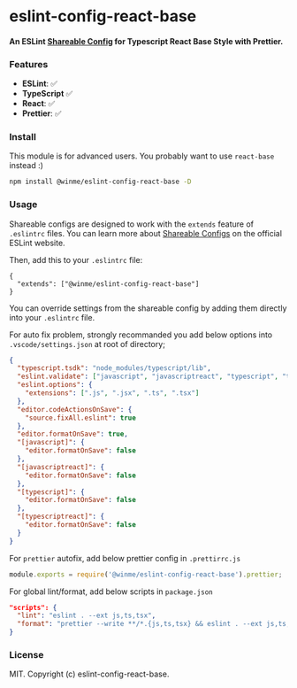 # eslint-config-react-base

#### An ESLint [Shareable Config](http://eslint.org/docs/developer-guide/shareable-configs) for Typescript React Base Style with Prettier.

### Features
- **ESLint**: ✅
- **TypeScript** ✅
- **React**: ✅
- **Prettier**: ✅

### Install

This module is for advanced users. You probably want to use `react-base` instead :)

```bash
npm install @winme/eslint-config-react-base -D
```

### Usage

Shareable configs are designed to work with the `extends` feature of `.eslintrc` files.
You can learn more about
[Shareable Configs](http://eslint.org/docs/developer-guide/shareable-configs) on the
official ESLint website.

Then, add this to your `.eslintrc` file:

```
{
  "extends": ["@winme/eslint-config-react-base"]
}
```

You can override settings from the shareable config by adding them directly into your
`.eslintrc` file.

For auto fix problem, strongly recommanded you add below options into `.vscode/settings.json` at root of directory;

```json
{
  "typescript.tsdk": "node_modules/typescript/lib",
  "eslint.validate": ["javascript", "javascriptreact", "typescript", "typescriptreact"],
  "eslint.options": {
    "extensions": [".js", ".jsx", ".ts", ".tsx"]
  },
  "editor.codeActionsOnSave": {
    "source.fixAll.eslint": true
  },
  "editor.formatOnSave": true,
  "[javascript]": {
    "editor.formatOnSave": false
  },
  "[javascriptreact]": {
    "editor.formatOnSave": false
  },
  "[typescript]": {
    "editor.formatOnSave": false
  },
  "[typescriptreact]": {
    "editor.formatOnSave": false
  }
}
```

For `prettier` autofix, add below prettier config in `.prettirrc.js`
```js
module.exports = require('@winme/eslint-config-react-base').prettier;
```

For global lint/format, add below scripts in `package.json`
```json
"scripts": {
  "lint": "eslint . --ext js,ts,tsx",
  "format": "prettier --write **/*.{js,ts,tsx} && eslint . --ext js,ts,tsx --fix"
}
```

### License

MIT. Copyright (c) eslint-config-react-base.
